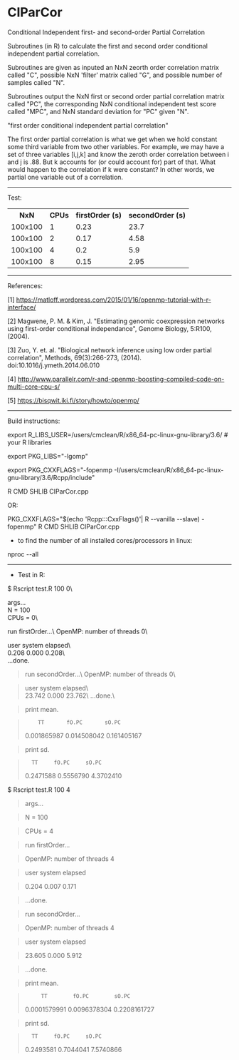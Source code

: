 # CIParCor
Conditional Independent first- and second-order Partial Correlation 

Subroutines (in R) to calculate the first and second order conditional independent partial correlation. 

Subroutines are given as inputed an NxN zeorth order correlation matrix called "C", possible NxN 'filter' matrix called "G", and possible number of samples called "N". 

Subroutines output the NxN first or second order partial correlation matrix called "PC", the corresponding 
NxN conditional independent test score called "MPC", and NxN standard deviation for "PC" given "N".


"first order conditional independent partial correlation"


The first order partial correlation is what we get when we hold constant some third variable from two other variables. For example,  we may have a set of three variables [i,j,k] and know the zeroth order correlation between i and j is .88. But k accounts for (or could account for) part of that. What would happen to the correlation if k were constant? In other words, 
we partial one variable out of a correlation.

---

Test:

<table class="tg">
  <tr>
    <th class="tg-yw4l"><b>NxN</b></th>
    <th class="tg-yw4l"><b>CPUs</b></th>
    <th class="tg-yw4l"><b>firstOrder (s)</b></th>
     <th class="tg-yw41"><b>secondOrder (s)</b></th>
  </tr>
  <tr>
    <td class="tg-yw4l">100x100</td>
    <td class="tg-yw4l">1</td>
    <td class="tg-yw4l">0.23</td>
     <td class="tg-yw41">23.7</td>
</tr>
  <tr>
    <td class="tg-yw4l">100x100</td>
    <td class="tg-yw4l">2</td>
    <td class="tg-yw4l">0.17</td>
     <td class="tg-yw41">4.58</td>
</tr>
  <tr>
    <td class="tg-yw4l">100x100</td>
    <td class="tg-yw4l">4</td>
    <td class="tg-yw4l">0.2</td>
     <td class="tg-yw41">5.9</td>
</tr>
  <tr>
    <td class="tg-yw4l">100x100</td>
    <td class="tg-yw4l">8</td>
    <td class="tg-yw4l">0.15</td>
     <td class="tg-yw41">2.95</td>
</tr>
</table>

---

References:

[1] https://matloff.wordpress.com/2015/01/16/openmp-tutorial-with-r-interface/

[2] Magwene, P. M. & Kim, J. "Estimating genomic coexpression networks using first-order conditional independance", Genome Biology, 5:R100, (2004).

[3] Zuo, Y. et. al. "Biological network inference using low order partial correlation", Methods, 69(3):266-273, (2014). doi:10.1016/j.ymeth.2014.06.010

[4] http://www.parallelr.com/r-and-openmp-boosting-compiled-code-on-multi-core-cpu-s/

[5] https://bisqwit.iki.fi/story/howto/openmp/

---

Build instructions:

export R_LIBS_USER=/users/cmclean/R/x86_64-pc-linux-gnu-library/3.6/ # your R libraries

export PKG_LIBS="-lgomp"

export PKG_CXXFLAGS="-fopenmp -I/users/cmclean/R/x86_64-pc-linux-gnu-library/3.6/Rcpp/include"

R CMD SHLIB CIParCor.cpp

OR:

PKG_CXXFLAGS="$(echo 'Rcpp:::CxxFlags()'| R --vanilla --slave) -fopenmp" R CMD SHLIB CIParCor.cpp

* to find the number of all installed cores/processors in linux: 

nproc --all

---

* Test in R:

$ Rscript test.R 100 0\

args...\
N    = 100\
CPUs = 0\

run firstOrder...\ 
OpenMP:  number of threads 0\

user  system elapsed\    
0.208   0.000   0.208\   
...done.

> run secondOrder...\ 
> OpenMP:  number of threads 0\

>   user  system elapsed\    
> 23.742   0.000  23.762\ 
> ...done.\

> print mean.

>         TT       fO.PC       sO.PC 
> 0.001865987 0.014508042 0.161405167 

> print sd.

>       TT     fO.PC     sO.PC 
> 0.2471588 0.5556790 4.3702410 


$ Rscript test.R 100 4

> args...

> N    = 100 

> CPUs = 4 

> run firstOrder... 

> OpenMP:  number of threads 4

>   user  system elapsed 
  
>  0.204   0.007   0.171 
  
> ...done.

> run secondOrder... 

> OpenMP:  number of threads 4

>   user  system elapsed 
 
> 23.605   0.000   5.912 
 
> ...done.

> print mean.

>          TT        fO.PC        sO.PC 
> 0.0001579991 0.0096378304 0.2208161727 

> print sd.

>       TT     fO.PC     sO.PC 
> 0.2493581 0.7044041 7.5740866 
